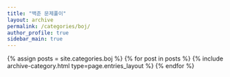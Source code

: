 ```yaml
---
title: "백준 문제풀이"
layout: archive
permalink: /categories/boj/
author_profile: true
sidebar_main: true
---
```



{% assign posts = site.categories.boj %}
{% for post in posts %} {% include archive-category.html type=page.entries_layout %} {% endfor %}
